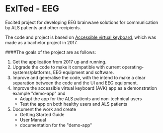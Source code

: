 # ExITed - EEG
Excited project for developing EEG brainwave solutions for communication by ALS patients and other recipients.

The code and project is based on [Accessible virtual keyboard](https://github.com/accessible-virtual-keyboard), which was made as a
bachelor project in 2017.

####The goals of the project are as follows:
1. Get the application from 2017 up and running.
2. Upgrade the code to make it compatible with current operating-systems/platforms, EEG equipment and software.
3. Improve and generalise the code, with the intend to make a clear separation between the code and the UI and EEG equipment.  
4. Improve the accessible virtual keyboard (AVK) app as a demonstration example "demo-app" and 
    - Adapt the app for the ALS patients and non-technical users
    - Test the app on both healthy users and ALS patients
5. Document the work and create
    - Getting Started Guide
    - User Manual
    - documentation for the "demo-app"